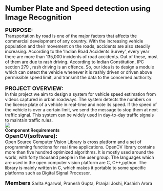 

<font size="5"><b>Number Plate and Speed detection using Image Recognition</font>
<br><br>
<font size="4">PURPOSE:</b></font><br>
Transportation by road is one of the major factors that affects the commercial development of any country. With the increasing vehicle population and their movement on the roads, accidents are also steadily increasing. According to the 'Indian Road Accidents Survey', every year there are more than 135,000 incidents of road accidents. Out of these, most of them are due to rash driving. According to Indian Constitution, IPC section 279 , rash driving is an offence. So, our idea is to design a module which can detect the vehicle whenever it is rashly driven or driven above permissible speed limit, and transmit the data to the concerned authority.
<br><br>
<font size="4"><b>PROJECT OVERVIEW:</b></font><br>
In this project we aim to design a system for vehicle speed estimation from videos captured in urban roadways. The system detects the numbers on the license plate of a vehicle in real-time and note its speed. 
If the speed of the vehicle is over a certain limit, we send the message to stop them at next traffic signal. This system can be widely used in day-to-day traffic signals to maintain traffic rules.
<br>
<img align="center" src="https://github.com/pranjal-joshi-pj/Projects-Fest-2019/blob/master/automatic-number-plate-recognition.jpg">
<br>
<b>Component Requirements
<br>
<font size="4">OpenCV(software):</b></font><br>
Open Source Computer Vision Library is cross platform and a set of programming functions for real time applications. OpenCV library contains more than five hundred optimized algorithms. It is mostly used around the world, with forty thousand people in the user group. The languages which are used in the open computer vision platform are C, C++,python. The library is mainly written in C, which makes it portable to some specific platforms such as Digital Signal Processor.


<font size="4"><b>Members</b></font>
Sarita Agarwal, Pranesh Gupta, Pranjal Joshi, Kashish Arora


